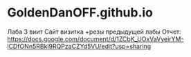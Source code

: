 # GoldenDanOFF.github.io
Лаба 3 виит
Сайт визитка
+резы предыдущей лабы 
Отчет: https://docs.google.com/document/d/1ZCbK_UOxVaVyeirYM-lCDfONn5RBkl9RQPzaCZYd5VU/edit?usp=sharing